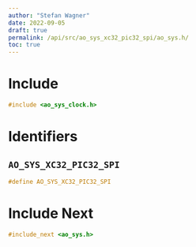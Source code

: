 ```yaml
---
author: "Stefan Wagner"
date: 2022-09-05
draft: true
permalink: /api/src/ao_sys_xc32_pic32_spi/ao_sys.h/
toc: true
---
```


# Include

```c
#include <ao_sys_clock.h>
```

# Identifiers

## `AO_SYS_XC32_PIC32_SPI`

```c
#define AO_SYS_XC32_PIC32_SPI
```

# Include Next

```c
#include_next <ao_sys.h>
```
